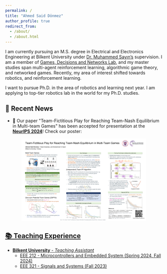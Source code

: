 ```yaml
---
permalink: /
title: "Ahmed Said Dönmez"
author_profile: true
redirect_from: 
  - /about/
  - /about.html
---
```


I am currently pursuing an M.S. degree in Electrical and Electronics Engineering at Bilkent University under [Dr. Muhammed Sayın’s](https://gdn.bilkent.edu.tr/sayin/) supervision. I am a member of [Games, Decisions and Networks Lab](https://gdn.bilkent.edu.tr/), and my master studies span multi-agent reinforcement learning, algorithmic game theory, and networked games. Recently, my area of interest shifted towards robotics, and reinforcement learning.

I want to pursue Ph.D. in the area of robotics and learning next year. I am applying to top-tier robotics lab in the world for my Ph.D. studies.

## 📰 Recent News
- 🎉 Our paper "Team-Fictitious Play for Reaching Team-Nash Equilibrium in Multi-team Games" has been accepted for presentation at the **[NeurIPS 2024](https://neurips.cc/virtual/2024/poster/96521)**! Check our poster:
<p align="center">
  <a href="../images/neuripsPosterFinal.png" target="_blank">
  <img src="../images/neuripsPosterFinal.png" alt="Ahmed Said Dönmez" width="400">
</p>

## 📚 Teaching Experience
- **Bilkent University** - *Teaching Assistant*
  - EEE 212 - Microcontrollers and Embedded System (Spring 2024, Fall 2024)
  - EEE 321 - Signals and Systems (Fall 2023)
